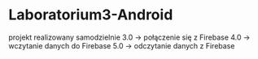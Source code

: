 # Laboratorium3-Android


projekt realizowany samodzielnie
3.0 → połączenie się z Firebase
4.0 → wczytanie danych do Firebase
5.0 → odczytanie danych z Firebase
